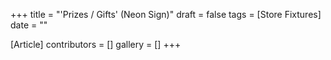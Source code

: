 +++
title = "'Prizes / Gifts' (Neon Sign)"
draft = false
tags = [Store Fixtures]
date = ""

[Article]
contributors = []
gallery = []
+++